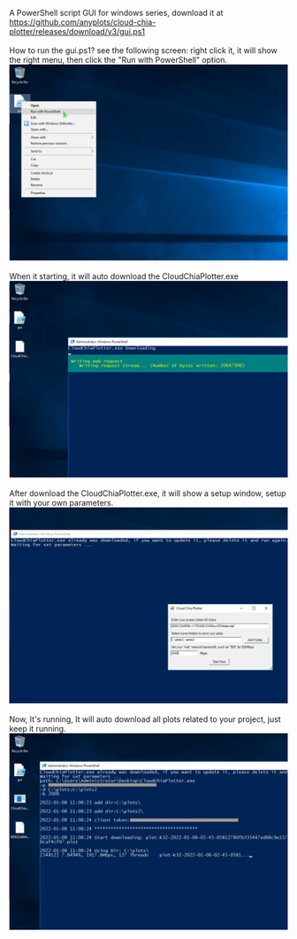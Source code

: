 A PowerShell script GUI for windows series, download it at <a href="https://github.com/anyplots/cloud-chia-plotter/releases/download/v3/gui.ps1">https://github.com/anyplots/cloud-chia-plotter/releases/download/v3/gui.ps1</a>
<br/><br/>
How to run the gui.ps1? see the following screen: right click it, it will show the right menu, then click the "Run with PowerShell" option.
<img src="step1.png" />
<br/><br/>
When it starting, it will auto download the CloudChiaPlotter.exe
<img src="step2.png" />
<br/><br/>
After download the CloudChiaPlotter.exe, it will show a setup window, setup it with your own parameters.
<img src="step3.png" />
<br/><br/>
Now, It's running,  It will auto download all plots related to your project, just keep it running.
<img src="step4.png" />
<br/><br/>
